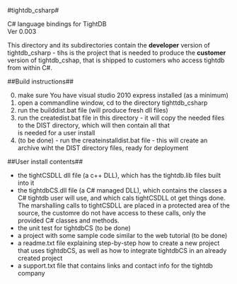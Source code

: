 #tightdb_csharp#

C# language bindings for TightDB  
Ver 0.003  

This directory and its subdirectories contain the **developer** version of tightdb_csharp - tihs is the project that is needed to produce the **customer** version of tightdb_cshap, that is shipped to customers who access tightdb from within C#.  

##Build instructions##

0) make sure You have visual studio 2010 express installed (as a minimum)  
1) open a commandline window, cd to the directory tighttdb_csharp  
2) run the builddist.bat file (will produce fresh dll files)  
3) run the createdist.bat file in this directory - it will copy the needed files to the DIST directory, which will then contain all that  
is needed for a user install  
4) (to be done) - run the createinstalldist.bat file  - this will create an archive wiht the DIST directory files, ready for deployment  

##User install contents##

- the tightCSDLL dll file (a c++ DLL), which has the tightdb.lib files built into it  
- the tightdbCS.dll file (a C# managed DLL), which contains the classes a C# tightdb user will use, and which cals tightCSDLL ot get things done. The marshalling calls to tightCSDLL are placed in a protected area of the source, the customre do not have access to these calls, only the provided C# classes and methods.  
- the unit test for tightdbCS (to be done)  
- a project with some sample code similar to the web tutorial (to be done)  
- a readme.txt file explaining step-by-step how to create a new project that uses tightdbCS, as well as how to integrate tightdbCS in an already created project  
- a support.txt file that contains links and contact info for the tightdb company  